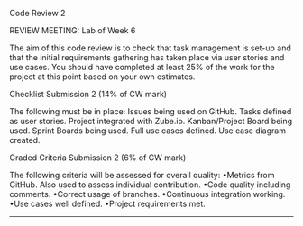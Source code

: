 Code Review 2

REVIEW MEETING: Lab of Week 6

The aim of this code review is to check that task management is set-up and that the initial requirements gathering has taken place via user stories and use cases. You should have completed at least 25% of the work for the project at this point based on your own estimates.

Checklist Submission 2 (14% of CW mark)

The following must be in place:
 Issues being used on GitHub.
 Tasks defined as user stories.
 Project integrated with Zube.io.
 Kanban/Project Board being used.
 Sprint Boards being used.
 Full use cases defined.
 Use case diagram created.

Graded Criteria Submission 2 (6% of CW mark)

The following criteria will be assessed for overall quality:
•Metrics from GitHub. Also used to assess individual contribution.
•Code quality including comments.
•Correct usage of branches.
•Continuous integration working.
•Use cases well defined.
•Project requirements met.

----------------------------------------------------------------